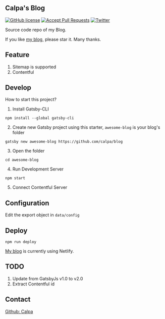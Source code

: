 ## Calpa's Blog

[![GitHub license](https://img.shields.io/github/license/calpa/blog.svg)](https://github.com/calpa/blog/blob/master/LICENSE)
[![Accept Pull Requests](https://img.shields.io/badge/PRs-welcome-brightgreen.svg)](https://github.com/calpa/blog/pulls)
[![Twitter](https://img.shields.io/twitter/url/https/github.com/calpa/blog.svg?style=social)](https://twitter.com/intent/tweet?text=Wow:&url=https%3A%2F%2Fgithub.com%2Fcalpa%2Fblog)

Source code repo of my Blog.

If you like [my blog](https://calpa.me), please star it. Many thanks.

## Feature

1. Sitemap is supported
1. Contentful

## Develop

How to start this project?

1. Install Gatsby-CLI

```
npm install --global gatsby-cli
```

2. Create new Gatsby project using this starter, `awesome-blog` is your blog's folder

```
gatsby new awesome-blog https://github.com/calpa/blog
```

3. Open the folder

```
cd awesome-blog
```

4. Run Development Server

```
npm start
```

5. Connect Contentful Server

## Configuration

Edit the export object in `data/config`

## Deploy

```
npm run deploy
```

[My blog](https://calpa.me) is currently using Netlify.

## TODO

1. Update from GatsbyJs v1.0 to v2.0
2. Extract Contentful id

## Contact

[Github: Calpa](https://github.com/calpa/)
